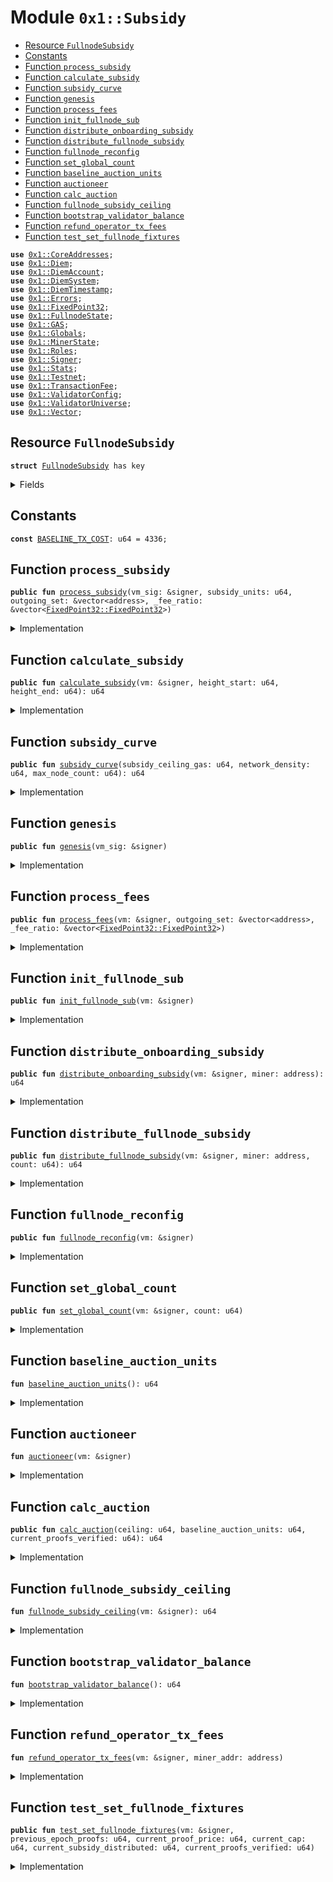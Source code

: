 
<a name="0x1_Subsidy"></a>

# Module `0x1::Subsidy`



-  [Resource `FullnodeSubsidy`](#0x1_Subsidy_FullnodeSubsidy)
-  [Constants](#@Constants_0)
-  [Function `process_subsidy`](#0x1_Subsidy_process_subsidy)
-  [Function `calculate_subsidy`](#0x1_Subsidy_calculate_subsidy)
-  [Function `subsidy_curve`](#0x1_Subsidy_subsidy_curve)
-  [Function `genesis`](#0x1_Subsidy_genesis)
-  [Function `process_fees`](#0x1_Subsidy_process_fees)
-  [Function `init_fullnode_sub`](#0x1_Subsidy_init_fullnode_sub)
-  [Function `distribute_onboarding_subsidy`](#0x1_Subsidy_distribute_onboarding_subsidy)
-  [Function `distribute_fullnode_subsidy`](#0x1_Subsidy_distribute_fullnode_subsidy)
-  [Function `fullnode_reconfig`](#0x1_Subsidy_fullnode_reconfig)
-  [Function `set_global_count`](#0x1_Subsidy_set_global_count)
-  [Function `baseline_auction_units`](#0x1_Subsidy_baseline_auction_units)
-  [Function `auctioneer`](#0x1_Subsidy_auctioneer)
-  [Function `calc_auction`](#0x1_Subsidy_calc_auction)
-  [Function `fullnode_subsidy_ceiling`](#0x1_Subsidy_fullnode_subsidy_ceiling)
-  [Function `bootstrap_validator_balance`](#0x1_Subsidy_bootstrap_validator_balance)
-  [Function `refund_operator_tx_fees`](#0x1_Subsidy_refund_operator_tx_fees)
-  [Function `test_set_fullnode_fixtures`](#0x1_Subsidy_test_set_fullnode_fixtures)


<pre><code><b>use</b> <a href="CoreAddresses.md#0x1_CoreAddresses">0x1::CoreAddresses</a>;
<b>use</b> <a href="Diem.md#0x1_Diem">0x1::Diem</a>;
<b>use</b> <a href="DiemAccount.md#0x1_DiemAccount">0x1::DiemAccount</a>;
<b>use</b> <a href="DiemSystem.md#0x1_DiemSystem">0x1::DiemSystem</a>;
<b>use</b> <a href="DiemTimestamp.md#0x1_DiemTimestamp">0x1::DiemTimestamp</a>;
<b>use</b> <a href="../../../../../../move-stdlib/docs/Errors.md#0x1_Errors">0x1::Errors</a>;
<b>use</b> <a href="../../../../../../move-stdlib/docs/FixedPoint32.md#0x1_FixedPoint32">0x1::FixedPoint32</a>;
<b>use</b> <a href="FullnodeState.md#0x1_FullnodeState">0x1::FullnodeState</a>;
<b>use</b> <a href="GAS.md#0x1_GAS">0x1::GAS</a>;
<b>use</b> <a href="Globals.md#0x1_Globals">0x1::Globals</a>;
<b>use</b> <a href="MinerState.md#0x1_MinerState">0x1::MinerState</a>;
<b>use</b> <a href="Roles.md#0x1_Roles">0x1::Roles</a>;
<b>use</b> <a href="../../../../../../move-stdlib/docs/Signer.md#0x1_Signer">0x1::Signer</a>;
<b>use</b> <a href="Stats.md#0x1_Stats">0x1::Stats</a>;
<b>use</b> <a href="Testnet.md#0x1_Testnet">0x1::Testnet</a>;
<b>use</b> <a href="TransactionFee.md#0x1_TransactionFee">0x1::TransactionFee</a>;
<b>use</b> <a href="ValidatorConfig.md#0x1_ValidatorConfig">0x1::ValidatorConfig</a>;
<b>use</b> <a href="ValidatorUniverse.md#0x1_ValidatorUniverse">0x1::ValidatorUniverse</a>;
<b>use</b> <a href="../../../../../../move-stdlib/docs/Vector.md#0x1_Vector">0x1::Vector</a>;
</code></pre>



<a name="0x1_Subsidy_FullnodeSubsidy"></a>

## Resource `FullnodeSubsidy`



<pre><code><b>struct</b> <a href="Subsidy.md#0x1_Subsidy_FullnodeSubsidy">FullnodeSubsidy</a> has key
</code></pre>



<details>
<summary>Fields</summary>


<dl>
<dt>
<code>previous_epoch_proofs: u64</code>
</dt>
<dd>

</dd>
<dt>
<code>current_proof_price: u64</code>
</dt>
<dd>

</dd>
<dt>
<code>current_cap: u64</code>
</dt>
<dd>

</dd>
<dt>
<code>current_subsidy_distributed: u64</code>
</dt>
<dd>

</dd>
<dt>
<code>current_proofs_verified: u64</code>
</dt>
<dd>

</dd>
</dl>


</details>

<a name="@Constants_0"></a>

## Constants


<a name="0x1_Subsidy_BASELINE_TX_COST"></a>



<pre><code><b>const</b> <a href="Subsidy.md#0x1_Subsidy_BASELINE_TX_COST">BASELINE_TX_COST</a>: u64 = 4336;
</code></pre>



<a name="0x1_Subsidy_process_subsidy"></a>

## Function `process_subsidy`



<pre><code><b>public</b> <b>fun</b> <a href="Subsidy.md#0x1_Subsidy_process_subsidy">process_subsidy</a>(vm_sig: &signer, subsidy_units: u64, outgoing_set: &vector&lt;address&gt;, _fee_ratio: &vector&lt;<a href="../../../../../../move-stdlib/docs/FixedPoint32.md#0x1_FixedPoint32_FixedPoint32">FixedPoint32::FixedPoint32</a>&gt;)
</code></pre>



<details>
<summary>Implementation</summary>


<pre><code><b>public</b> <b>fun</b> <a href="Subsidy.md#0x1_Subsidy_process_subsidy">process_subsidy</a>(
  vm_sig: &signer,
  subsidy_units: u64,
  outgoing_set: &vector&lt;address&gt;,
  _fee_ratio: &vector&lt;<a href="../../../../../../move-stdlib/docs/FixedPoint32.md#0x1_FixedPoint32">FixedPoint32</a>&gt;) {
  <b>let</b> sender = <a href="../../../../../../move-stdlib/docs/Signer.md#0x1_Signer_address_of">Signer::address_of</a>(vm_sig);
  <b>assert</b>(sender == <a href="CoreAddresses.md#0x1_CoreAddresses_DIEM_ROOT_ADDRESS">CoreAddresses::DIEM_ROOT_ADDRESS</a>(), <a href="../../../../../../move-stdlib/docs/Errors.md#0x1_Errors_requires_role">Errors::requires_role</a>(190101));

  // Get the split of payments from <a href="Stats.md#0x1_Stats">Stats</a>.
  <b>let</b> len = <a href="../../../../../../move-stdlib/docs/Vector.md#0x1_Vector_length">Vector::length</a>&lt;address&gt;(outgoing_set);

  // equal subsidy for all active validators
  <b>let</b> subsidy_granted;
  <b>if</b> (subsidy_units &gt; len && subsidy_units &gt; 0 ) { // arithmetic safety check
    subsidy_granted = subsidy_units/len;
  } <b>else</b> { <b>return</b> };

  <b>let</b> i = 0;
  <b>while</b> (i &lt; len) {

    <b>let</b> node_address = *(<a href="../../../../../../move-stdlib/docs/Vector.md#0x1_Vector_borrow">Vector::borrow</a>&lt;address&gt;(outgoing_set, i));

    // Transfer gas from vm address <b>to</b> validator
    <b>let</b> minted_coins = <a href="Diem.md#0x1_Diem_mint">Diem::mint</a>&lt;<a href="GAS.md#0x1_GAS">GAS</a>&gt;(vm_sig, subsidy_granted);
    <a href="DiemAccount.md#0x1_DiemAccount_vm_deposit_with_metadata">DiemAccount::vm_deposit_with_metadata</a>&lt;<a href="GAS.md#0x1_GAS">GAS</a>&gt;(
      vm_sig,
      node_address,
      minted_coins,
      b"validator subsidy",
      b""
    );
    // refund operator tx fees for mining
    <a href="Subsidy.md#0x1_Subsidy_refund_operator_tx_fees">refund_operator_tx_fees</a>(vm_sig, node_address);
    i = i + 1;
  };
}
</code></pre>



</details>

<a name="0x1_Subsidy_calculate_subsidy"></a>

## Function `calculate_subsidy`



<pre><code><b>public</b> <b>fun</b> <a href="Subsidy.md#0x1_Subsidy_calculate_subsidy">calculate_subsidy</a>(vm: &signer, height_start: u64, height_end: u64): u64
</code></pre>



<details>
<summary>Implementation</summary>


<pre><code><b>public</b> <b>fun</b> <a href="Subsidy.md#0x1_Subsidy_calculate_subsidy">calculate_subsidy</a>(vm: &signer, height_start: u64, height_end: u64):u64 {

  <b>let</b> sender = <a href="../../../../../../move-stdlib/docs/Signer.md#0x1_Signer_address_of">Signer::address_of</a>(vm);
  <b>assert</b>(sender == <a href="CoreAddresses.md#0x1_CoreAddresses_DIEM_ROOT_ADDRESS">CoreAddresses::DIEM_ROOT_ADDRESS</a>(), <a href="../../../../../../move-stdlib/docs/Errors.md#0x1_Errors_requires_role">Errors::requires_role</a>(190102));

  // skip genesis
  <b>assert</b>(!<a href="DiemTimestamp.md#0x1_DiemTimestamp_is_genesis">DiemTimestamp::is_genesis</a>(), <a href="../../../../../../move-stdlib/docs/Errors.md#0x1_Errors_invalid_state">Errors::invalid_state</a>(190102));

  // Gets the transaction fees in the epoch
  <b>let</b> txn_fee_amount = <a href="TransactionFee.md#0x1_TransactionFee_get_amount_to_distribute">TransactionFee::get_amount_to_distribute</a>(vm);

  // Calculate the split for subsidy and burn
  <b>let</b> subsidy_ceiling_gas = <a href="Globals.md#0x1_Globals_get_subsidy_ceiling_gas">Globals::get_subsidy_ceiling_gas</a>();
  <b>let</b> network_density = <a href="Stats.md#0x1_Stats_network_density">Stats::network_density</a>(vm, height_start, height_end);
  <b>let</b> max_node_count = <a href="Globals.md#0x1_Globals_get_max_node_density">Globals::get_max_node_density</a>();
  <b>let</b> guaranteed_minimum = <a href="Subsidy.md#0x1_Subsidy_subsidy_curve">subsidy_curve</a>(
    subsidy_ceiling_gas,
    network_density,
    max_node_count,
  );

  // deduct transaction fees from guaranteed minimum.
  <b>if</b> (guaranteed_minimum &gt; txn_fee_amount ){
    <b>return</b> guaranteed_minimum - txn_fee_amount
  };
  0u64
}
</code></pre>



</details>

<a name="0x1_Subsidy_subsidy_curve"></a>

## Function `subsidy_curve`



<pre><code><b>public</b> <b>fun</b> <a href="Subsidy.md#0x1_Subsidy_subsidy_curve">subsidy_curve</a>(subsidy_ceiling_gas: u64, network_density: u64, max_node_count: u64): u64
</code></pre>



<details>
<summary>Implementation</summary>


<pre><code><b>public</b> <b>fun</b> <a href="Subsidy.md#0x1_Subsidy_subsidy_curve">subsidy_curve</a>(
  subsidy_ceiling_gas: u64,
  network_density: u64,
  max_node_count: u64
  ): u64 {

  <b>let</b> min_node_count = 4u64;

  // Return early <b>if</b> we know the value is below 4.
  // This applies only <b>to</b> test environments <b>where</b> there is network of 1.
  <b>if</b> (network_density &lt;= min_node_count) {
    <b>return</b> subsidy_ceiling_gas
  };

  <b>let</b> slope = <a href="../../../../../../move-stdlib/docs/FixedPoint32.md#0x1_FixedPoint32_divide_u64">FixedPoint32::divide_u64</a>(
    subsidy_ceiling_gas,
    <a href="../../../../../../move-stdlib/docs/FixedPoint32.md#0x1_FixedPoint32_create_from_rational">FixedPoint32::create_from_rational</a>(max_node_count - min_node_count, 1)
    );
  //y-intercept
  <b>let</b> intercept = slope * max_node_count;
  //calculating subsidy and burn units
  // NOTE: confirm order of operations here:
  <b>let</b> guaranteed_minimum = intercept - slope * network_density;
  guaranteed_minimum
}
</code></pre>



</details>

<a name="0x1_Subsidy_genesis"></a>

## Function `genesis`



<pre><code><b>public</b> <b>fun</b> <a href="Subsidy.md#0x1_Subsidy_genesis">genesis</a>(vm_sig: &signer)
</code></pre>



<details>
<summary>Implementation</summary>


<pre><code><b>public</b> <b>fun</b> <a href="Subsidy.md#0x1_Subsidy_genesis">genesis</a>(vm_sig: &signer) <b>acquires</b> <a href="Subsidy.md#0x1_Subsidy_FullnodeSubsidy">FullnodeSubsidy</a>{
  //Need <b>to</b> check for association or vm account
  <b>let</b> vm_addr = <a href="../../../../../../move-stdlib/docs/Signer.md#0x1_Signer_address_of">Signer::address_of</a>(vm_sig);
  <b>assert</b>(vm_addr == <a href="CoreAddresses.md#0x1_CoreAddresses_DIEM_ROOT_ADDRESS">CoreAddresses::DIEM_ROOT_ADDRESS</a>(), <a href="../../../../../../move-stdlib/docs/Errors.md#0x1_Errors_requires_role">Errors::requires_role</a>(190104));

  // Get eligible validators list
  <b>let</b> genesis_validators = <a href="ValidatorUniverse.md#0x1_ValidatorUniverse_get_eligible_validators">ValidatorUniverse::get_eligible_validators</a>(vm_sig);
  <b>let</b> len = <a href="../../../../../../move-stdlib/docs/Vector.md#0x1_Vector_length">Vector::length</a>(&genesis_validators);

  <b>let</b> i = 0;
  <b>while</b> (i &lt; len) {

    <b>let</b> node_address = *(<a href="../../../../../../move-stdlib/docs/Vector.md#0x1_Vector_borrow">Vector::borrow</a>&lt;address&gt;(&genesis_validators, i));
    <b>let</b> old_validator_bal = <a href="DiemAccount.md#0x1_DiemAccount_balance">DiemAccount::balance</a>&lt;<a href="GAS.md#0x1_GAS">GAS</a>&gt;(node_address);
    // <b>let</b> count_proofs = 1;

    // <b>if</b> (is_testnet()) {
    //   // start <b>with</b> sufficient gas for expensive tests e.g. upgrade
    //   count_proofs = 10;
    // };

    <b>let</b> subsidy_granted = <a href="Subsidy.md#0x1_Subsidy_distribute_onboarding_subsidy">distribute_onboarding_subsidy</a>(vm_sig, node_address);
    //Confirm the calculations, and that the ending balance is incremented accordingly.

    <b>assert</b>(<a href="DiemAccount.md#0x1_DiemAccount_balance">DiemAccount::balance</a>&lt;<a href="GAS.md#0x1_GAS">GAS</a>&gt;(node_address) == old_validator_bal + subsidy_granted, <a href="../../../../../../move-stdlib/docs/Errors.md#0x1_Errors_invalid_argument">Errors::invalid_argument</a>(190104));

    i = i + 1;
  };
}
</code></pre>



</details>

<a name="0x1_Subsidy_process_fees"></a>

## Function `process_fees`



<pre><code><b>public</b> <b>fun</b> <a href="Subsidy.md#0x1_Subsidy_process_fees">process_fees</a>(vm: &signer, outgoing_set: &vector&lt;address&gt;, _fee_ratio: &vector&lt;<a href="../../../../../../move-stdlib/docs/FixedPoint32.md#0x1_FixedPoint32_FixedPoint32">FixedPoint32::FixedPoint32</a>&gt;)
</code></pre>



<details>
<summary>Implementation</summary>


<pre><code><b>public</b> <b>fun</b> <a href="Subsidy.md#0x1_Subsidy_process_fees">process_fees</a>(
  vm: &signer,
  outgoing_set: &vector&lt;address&gt;,
  _fee_ratio: &vector&lt;<a href="../../../../../../move-stdlib/docs/FixedPoint32.md#0x1_FixedPoint32">FixedPoint32</a>&gt;,
){
  <b>assert</b>(<a href="../../../../../../move-stdlib/docs/Signer.md#0x1_Signer_address_of">Signer::address_of</a>(vm) == <a href="CoreAddresses.md#0x1_CoreAddresses_DIEM_ROOT_ADDRESS">CoreAddresses::DIEM_ROOT_ADDRESS</a>(), <a href="../../../../../../move-stdlib/docs/Errors.md#0x1_Errors_requires_role">Errors::requires_role</a>(190105));
  <b>let</b> capability_token = <a href="DiemAccount.md#0x1_DiemAccount_extract_withdraw_capability">DiemAccount::extract_withdraw_capability</a>(vm);

  <b>let</b> len = <a href="../../../../../../move-stdlib/docs/Vector.md#0x1_Vector_length">Vector::length</a>&lt;address&gt;(outgoing_set);

  <b>let</b> bal = <a href="TransactionFee.md#0x1_TransactionFee_get_amount_to_distribute">TransactionFee::get_amount_to_distribute</a>(vm);
// leave fees in tx_fee <b>if</b> there isn't at least 1 gas coin per validator.
  <b>if</b> (bal &lt; len) {
    <a href="DiemAccount.md#0x1_DiemAccount_restore_withdraw_capability">DiemAccount::restore_withdraw_capability</a>(capability_token);
    <b>return</b>
  };

  <b>let</b> i = 0;
  <b>while</b> (i &lt; len) {
    <b>let</b> node_address = *(<a href="../../../../../../move-stdlib/docs/Vector.md#0x1_Vector_borrow">Vector::borrow</a>&lt;address&gt;(outgoing_set, i));
    // <b>let</b> node_ratio = *(<a href="../../../../../../move-stdlib/docs/Vector.md#0x1_Vector_borrow">Vector::borrow</a>&lt;<a href="../../../../../../move-stdlib/docs/FixedPoint32.md#0x1_FixedPoint32">FixedPoint32</a>&gt;(fee_ratio, i));
    <b>let</b> fees = bal/len;

    <a href="DiemAccount.md#0x1_DiemAccount_vm_deposit_with_metadata">DiemAccount::vm_deposit_with_metadata</a>&lt;<a href="GAS.md#0x1_GAS">GAS</a>&gt;(
        vm,
        node_address,
        <a href="TransactionFee.md#0x1_TransactionFee_get_transaction_fees_coins_amount">TransactionFee::get_transaction_fees_coins_amount</a>&lt;<a href="GAS.md#0x1_GAS">GAS</a>&gt;(vm, fees),
        b"transaction fees",
        b""
    );
    i = i + 1;
  };
  <a href="DiemAccount.md#0x1_DiemAccount_restore_withdraw_capability">DiemAccount::restore_withdraw_capability</a>(capability_token);
}
</code></pre>



</details>

<a name="0x1_Subsidy_init_fullnode_sub"></a>

## Function `init_fullnode_sub`



<pre><code><b>public</b> <b>fun</b> <a href="Subsidy.md#0x1_Subsidy_init_fullnode_sub">init_fullnode_sub</a>(vm: &signer)
</code></pre>



<details>
<summary>Implementation</summary>


<pre><code><b>public</b> <b>fun</b> <a href="Subsidy.md#0x1_Subsidy_init_fullnode_sub">init_fullnode_sub</a>(vm: &signer) {
  <a href="Roles.md#0x1_Roles_assert_diem_root">Roles::assert_diem_root</a>(vm);
  <b>assert</b>(!<b>exists</b>&lt;<a href="Subsidy.md#0x1_Subsidy_FullnodeSubsidy">FullnodeSubsidy</a>&gt;(<a href="../../../../../../move-stdlib/docs/Signer.md#0x1_Signer_address_of">Signer::address_of</a>(vm)), <a href="../../../../../../move-stdlib/docs/Errors.md#0x1_Errors_not_published">Errors::not_published</a>(190106));

  <b>let</b> genesis_validators = <a href="DiemSystem.md#0x1_DiemSystem_get_val_set_addr">DiemSystem::get_val_set_addr</a>();
  <b>let</b> validator_count = <a href="../../../../../../move-stdlib/docs/Vector.md#0x1_Vector_length">Vector::length</a>(&genesis_validators);
  <b>if</b> (validator_count &lt; 10) validator_count = 10;
  // baseline_cap: baseline units per epoch times the mininmum <b>as</b> used in tx,
  // times minimum gas per unit.
  <b>let</b> ceiling = <a href="Subsidy.md#0x1_Subsidy_baseline_auction_units">baseline_auction_units</a>() * <a href="Subsidy.md#0x1_Subsidy_BASELINE_TX_COST">BASELINE_TX_COST</a> * validator_count;
  move_to&lt;<a href="Subsidy.md#0x1_Subsidy_FullnodeSubsidy">FullnodeSubsidy</a>&gt;(vm, <a href="Subsidy.md#0x1_Subsidy_FullnodeSubsidy">FullnodeSubsidy</a>{
    previous_epoch_proofs: 0u64,
    current_proof_price: <a href="Subsidy.md#0x1_Subsidy_BASELINE_TX_COST">BASELINE_TX_COST</a> * 24 * 8 * 3, // number of proof submisisons in 3 initial epochs.
    current_cap: ceiling,
    current_subsidy_distributed: 0u64,
    current_proofs_verified: 0u64,
  });
}
</code></pre>



</details>

<a name="0x1_Subsidy_distribute_onboarding_subsidy"></a>

## Function `distribute_onboarding_subsidy`



<pre><code><b>public</b> <b>fun</b> <a href="Subsidy.md#0x1_Subsidy_distribute_onboarding_subsidy">distribute_onboarding_subsidy</a>(vm: &signer, miner: address): u64
</code></pre>



<details>
<summary>Implementation</summary>


<pre><code><b>public</b> <b>fun</b> <a href="Subsidy.md#0x1_Subsidy_distribute_onboarding_subsidy">distribute_onboarding_subsidy</a>(
  vm: &signer,
  miner: address
):u64 <b>acquires</b> <a href="Subsidy.md#0x1_Subsidy_FullnodeSubsidy">FullnodeSubsidy</a> {
  // Bootstrap gas <b>if</b> it's the first payment <b>to</b> a prospective validator. Check no fullnode payments have been made, and is in validator universe.
  <a href="CoreAddresses.md#0x1_CoreAddresses_assert_diem_root">CoreAddresses::assert_diem_root</a>(vm);

  <a href="FullnodeState.md#0x1_FullnodeState_is_onboarding">FullnodeState::is_onboarding</a>(miner);

  <b>let</b> state = borrow_global&lt;<a href="Subsidy.md#0x1_Subsidy_FullnodeSubsidy">FullnodeSubsidy</a>&gt;(<a href="CoreAddresses.md#0x1_CoreAddresses_DIEM_ROOT_ADDRESS">CoreAddresses::DIEM_ROOT_ADDRESS</a>());

  <b>let</b> subsidy = <a href="Subsidy.md#0x1_Subsidy_bootstrap_validator_balance">bootstrap_validator_balance</a>();
  // give max possible subisidy, <b>if</b> auction is higher
  <b>if</b> (state.current_proof_price &gt; subsidy) subsidy = state.current_proof_price;

  <b>let</b> minted_coins = <a href="Diem.md#0x1_Diem_mint">Diem::mint</a>&lt;<a href="GAS.md#0x1_GAS">GAS</a>&gt;(vm, subsidy);
  <a href="DiemAccount.md#0x1_DiemAccount_vm_deposit_with_metadata">DiemAccount::vm_deposit_with_metadata</a>&lt;<a href="GAS.md#0x1_GAS">GAS</a>&gt;(
    vm,
    miner,
    minted_coins,
    b"onboarding_subsidy",
    b""
  );

  subsidy
}
</code></pre>



</details>

<a name="0x1_Subsidy_distribute_fullnode_subsidy"></a>

## Function `distribute_fullnode_subsidy`



<pre><code><b>public</b> <b>fun</b> <a href="Subsidy.md#0x1_Subsidy_distribute_fullnode_subsidy">distribute_fullnode_subsidy</a>(vm: &signer, miner: address, count: u64): u64
</code></pre>



<details>
<summary>Implementation</summary>


<pre><code><b>public</b> <b>fun</b> <a href="Subsidy.md#0x1_Subsidy_distribute_fullnode_subsidy">distribute_fullnode_subsidy</a>(vm: &signer, miner: address, count: u64):u64 <b>acquires</b> <a href="Subsidy.md#0x1_Subsidy_FullnodeSubsidy">FullnodeSubsidy</a>{
  <a href="CoreAddresses.md#0x1_CoreAddresses_assert_diem_root">CoreAddresses::assert_diem_root</a>(vm);
  // Payment is only for fullnodes, ie. not in current validator set.
  <b>if</b> (<a href="DiemSystem.md#0x1_DiemSystem_is_validator">DiemSystem::is_validator</a>(miner)) <b>return</b> 0;

  <b>let</b> state = borrow_global_mut&lt;<a href="Subsidy.md#0x1_Subsidy_FullnodeSubsidy">FullnodeSubsidy</a>&gt;(<a href="../../../../../../move-stdlib/docs/Signer.md#0x1_Signer_address_of">Signer::address_of</a>(vm));
  <b>let</b> subsidy;

  // fail fast, <b>abort</b> <b>if</b> ceiling was met
  <b>if</b> (state.current_subsidy_distributed &gt; state.current_cap) <b>return</b> 0;

  <b>let</b> proposed_subsidy = state.current_proof_price * count;

  <b>if</b> (proposed_subsidy == 0) <b>return</b> 0;
  // check <b>if</b> payments will exceed ceiling.
  <b>if</b> (state.current_subsidy_distributed + proposed_subsidy &gt; state.current_cap) {
    // pay the remainder only
    // TODO: This creates a race. Check ordering of list.
    subsidy = state.current_cap - state.current_subsidy_distributed;
  } <b>else</b> {
    // happy case, the ceiling is not met.
    subsidy = proposed_subsidy;
  };

  <b>if</b> (subsidy == 0) <b>return</b> 0;
  <b>let</b> minted_coins = <a href="Diem.md#0x1_Diem_mint">Diem::mint</a>&lt;<a href="GAS.md#0x1_GAS">GAS</a>&gt;(vm, subsidy);
  <a href="DiemAccount.md#0x1_DiemAccount_vm_deposit_with_metadata">DiemAccount::vm_deposit_with_metadata</a>&lt;<a href="GAS.md#0x1_GAS">GAS</a>&gt;(
    vm,
    miner,
    minted_coins,
    b"fullnode_subsidy",
    b""
  );

  state.current_subsidy_distributed = state.current_subsidy_distributed + subsidy;

  subsidy
}
</code></pre>



</details>

<a name="0x1_Subsidy_fullnode_reconfig"></a>

## Function `fullnode_reconfig`



<pre><code><b>public</b> <b>fun</b> <a href="Subsidy.md#0x1_Subsidy_fullnode_reconfig">fullnode_reconfig</a>(vm: &signer)
</code></pre>



<details>
<summary>Implementation</summary>


<pre><code><b>public</b> <b>fun</b> <a href="Subsidy.md#0x1_Subsidy_fullnode_reconfig">fullnode_reconfig</a>(vm: &signer) <b>acquires</b> <a href="Subsidy.md#0x1_Subsidy_FullnodeSubsidy">FullnodeSubsidy</a> {
  <a href="Roles.md#0x1_Roles_assert_diem_root">Roles::assert_diem_root</a>(vm);

  // <b>update</b> values for the proof auction.
  <a href="Subsidy.md#0x1_Subsidy_auctioneer">auctioneer</a>(vm);
  <b>let</b> state = borrow_global_mut&lt;<a href="Subsidy.md#0x1_Subsidy_FullnodeSubsidy">FullnodeSubsidy</a>&gt;(<a href="../../../../../../move-stdlib/docs/Signer.md#0x1_Signer_address_of">Signer::address_of</a>(vm));
   // save
  state.previous_epoch_proofs = state.current_proofs_verified;
  // reset counters
  state.current_subsidy_distributed = 0u64;
  state.current_proofs_verified = 0u64;
}
</code></pre>



</details>

<a name="0x1_Subsidy_set_global_count"></a>

## Function `set_global_count`



<pre><code><b>public</b> <b>fun</b> <a href="Subsidy.md#0x1_Subsidy_set_global_count">set_global_count</a>(vm: &signer, count: u64)
</code></pre>



<details>
<summary>Implementation</summary>


<pre><code><b>public</b> <b>fun</b> <a href="Subsidy.md#0x1_Subsidy_set_global_count">set_global_count</a>(vm: &signer, count: u64) <b>acquires</b> <a href="Subsidy.md#0x1_Subsidy_FullnodeSubsidy">FullnodeSubsidy</a>{
  <b>let</b> state = borrow_global_mut&lt;<a href="Subsidy.md#0x1_Subsidy_FullnodeSubsidy">FullnodeSubsidy</a>&gt;(<a href="../../../../../../move-stdlib/docs/Signer.md#0x1_Signer_address_of">Signer::address_of</a>(vm));
  state.current_proofs_verified = count;
}
</code></pre>



</details>

<a name="0x1_Subsidy_baseline_auction_units"></a>

## Function `baseline_auction_units`



<pre><code><b>fun</b> <a href="Subsidy.md#0x1_Subsidy_baseline_auction_units">baseline_auction_units</a>(): u64
</code></pre>



<details>
<summary>Implementation</summary>


<pre><code><b>fun</b> <a href="Subsidy.md#0x1_Subsidy_baseline_auction_units">baseline_auction_units</a>():u64 {
  <b>let</b> epoch_length_mins = 24 * 60;
  <b>let</b> steady_state_nodes = 1000;
  <b>let</b> target_delay_mins = 10;
  steady_state_nodes * (epoch_length_mins/target_delay_mins)
}
</code></pre>



</details>

<a name="0x1_Subsidy_auctioneer"></a>

## Function `auctioneer`



<pre><code><b>fun</b> <a href="Subsidy.md#0x1_Subsidy_auctioneer">auctioneer</a>(vm: &signer)
</code></pre>



<details>
<summary>Implementation</summary>


<pre><code><b>fun</b> <a href="Subsidy.md#0x1_Subsidy_auctioneer">auctioneer</a>(vm: &signer) <b>acquires</b> <a href="Subsidy.md#0x1_Subsidy_FullnodeSubsidy">FullnodeSubsidy</a> {

  <a href="Roles.md#0x1_Roles_assert_diem_root">Roles::assert_diem_root</a>(vm);

  <b>let</b> state = borrow_global_mut&lt;<a href="Subsidy.md#0x1_Subsidy_FullnodeSubsidy">FullnodeSubsidy</a>&gt;(<a href="../../../../../../move-stdlib/docs/Signer.md#0x1_Signer_address_of">Signer::address_of</a>(vm));

  // The targeted amount of proofs <b>to</b> be submitted network-wide per epoch.
  <b>let</b> baseline_auction_units = <a href="Subsidy.md#0x1_Subsidy_baseline_auction_units">baseline_auction_units</a>();
  // The max subsidy that can be paid out in the next epoch.
  <b>let</b> ceiling = <a href="Subsidy.md#0x1_Subsidy_fullnode_subsidy_ceiling">fullnode_subsidy_ceiling</a>(vm);


  // Failure case
  <b>if</b> (ceiling &lt; 1) ceiling = 1;

  state.current_proof_price = <a href="Subsidy.md#0x1_Subsidy_calc_auction">calc_auction</a>(
    ceiling,
    baseline_auction_units,
    state.current_proofs_verified
  );
  // Set new ceiling
  state.current_cap = ceiling;
}
</code></pre>



</details>

<a name="0x1_Subsidy_calc_auction"></a>

## Function `calc_auction`



<pre><code><b>public</b> <b>fun</b> <a href="Subsidy.md#0x1_Subsidy_calc_auction">calc_auction</a>(ceiling: u64, baseline_auction_units: u64, current_proofs_verified: u64): u64
</code></pre>



<details>
<summary>Implementation</summary>


<pre><code><b>public</b> <b>fun</b> <a href="Subsidy.md#0x1_Subsidy_calc_auction">calc_auction</a>(
  ceiling: u64,
  baseline_auction_units: u64,
  current_proofs_verified: u64,
): u64 {
  // Calculate price per proof
  // Find the baseline price of a proof, which will be altered based on performance.
  // <b>let</b> baseline_proof_price = <a href="../../../../../../move-stdlib/docs/FixedPoint32.md#0x1_FixedPoint32_divide_u64">FixedPoint32::divide_u64</a>(
  //   ceiling,
  //   <a href="../../../../../../move-stdlib/docs/FixedPoint32.md#0x1_FixedPoint32_create_from_raw_value">FixedPoint32::create_from_raw_value</a>(baseline_auction_units)
  // );
  <b>let</b> baseline_proof_price = ceiling/baseline_auction_units;

  // print(&<a href="../../../../../../move-stdlib/docs/FixedPoint32.md#0x1_FixedPoint32_get_raw_value">FixedPoint32::get_raw_value</a>(<b>copy</b> baseline_proof_price));
  // Calculate the appropriate multiplier.
  <b>let</b> proofs = current_proofs_verified;
  <b>if</b> (proofs &lt; 1) proofs = 1;

  <b>let</b> multiplier = baseline_auction_units/proofs;

  // <b>let</b> multiplier = <a href="../../../../../../move-stdlib/docs/FixedPoint32.md#0x1_FixedPoint32_create_from_rational">FixedPoint32::create_from_rational</a>(
  //   baseline_auction_units,
  //   proofs
  // );
  // print(&multiplier);

  // Set the proof price using multiplier.
  // New unit price cannot be more than the ceiling
  // <b>let</b> proposed_price = <a href="../../../../../../move-stdlib/docs/FixedPoint32.md#0x1_FixedPoint32_multiply_u64">FixedPoint32::multiply_u64</a>(
  //   baseline_proof_price,
  //   multiplier
  // );

  <b>let</b> proposed_price = baseline_proof_price * multiplier;

  // print(&proposed_price);

  <b>if</b> (proposed_price &lt; ceiling) {
    <b>return</b> proposed_price
  };
  //Note: in failure case, the next miner gets the full ceiling
  <b>return</b> ceiling
}
</code></pre>



</details>

<a name="0x1_Subsidy_fullnode_subsidy_ceiling"></a>

## Function `fullnode_subsidy_ceiling`



<pre><code><b>fun</b> <a href="Subsidy.md#0x1_Subsidy_fullnode_subsidy_ceiling">fullnode_subsidy_ceiling</a>(vm: &signer): u64
</code></pre>



<details>
<summary>Implementation</summary>


<pre><code><b>fun</b> <a href="Subsidy.md#0x1_Subsidy_fullnode_subsidy_ceiling">fullnode_subsidy_ceiling</a>(vm: &signer):u64 {
  //get TX fees from previous epoch.
  <b>let</b> fees = <a href="TransactionFee.md#0x1_TransactionFee_get_amount_to_distribute">TransactionFee::get_amount_to_distribute</a>(vm);
  // Recover from failure case <b>where</b> there are no fees
  <b>if</b> (fees &lt; <a href="Subsidy.md#0x1_Subsidy_baseline_auction_units">baseline_auction_units</a>()) <b>return</b> <a href="Subsidy.md#0x1_Subsidy_baseline_auction_units">baseline_auction_units</a>();
  fees
}
</code></pre>



</details>

<a name="0x1_Subsidy_bootstrap_validator_balance"></a>

## Function `bootstrap_validator_balance`



<pre><code><b>fun</b> <a href="Subsidy.md#0x1_Subsidy_bootstrap_validator_balance">bootstrap_validator_balance</a>(): u64
</code></pre>



<details>
<summary>Implementation</summary>


<pre><code><b>fun</b> <a href="Subsidy.md#0x1_Subsidy_bootstrap_validator_balance">bootstrap_validator_balance</a>():u64 {
  <b>let</b> mins_per_day = 60 * 24;
  <b>let</b> proofs_per_day = mins_per_day / 10; // 10 min proofs
  <b>let</b> proof_cost = 4000; // assumes 1 microgas per gas unit
  <b>let</b> subsidy_value = proofs_per_day * proof_cost;
  subsidy_value
}
</code></pre>



</details>

<a name="0x1_Subsidy_refund_operator_tx_fees"></a>

## Function `refund_operator_tx_fees`



<pre><code><b>fun</b> <a href="Subsidy.md#0x1_Subsidy_refund_operator_tx_fees">refund_operator_tx_fees</a>(vm: &signer, miner_addr: address)
</code></pre>



<details>
<summary>Implementation</summary>


<pre><code><b>fun</b> <a href="Subsidy.md#0x1_Subsidy_refund_operator_tx_fees">refund_operator_tx_fees</a>(vm: &signer, miner_addr: address) {
    // get operator for validator
    <b>let</b> oper_addr = <a href="ValidatorConfig.md#0x1_ValidatorConfig_get_operator">ValidatorConfig::get_operator</a>(miner_addr);
    // count OWNER's proofs submitted
    <b>let</b> proofs_in_epoch = <a href="MinerState.md#0x1_MinerState_get_count_in_epoch">MinerState::get_count_in_epoch</a>(miner_addr);

    <b>let</b> cost = 0;
    // find cost from baseline
    <b>if</b> (proofs_in_epoch &gt; 0) {
      cost = <a href="Subsidy.md#0x1_Subsidy_BASELINE_TX_COST">BASELINE_TX_COST</a> * proofs_in_epoch;
    };
    // deduct from subsidy <b>to</b> miner
    // send payment <b>to</b> operator
    <b>if</b> (cost &gt; 0) {
      <b>let</b> owner_balance = <a href="DiemAccount.md#0x1_DiemAccount_balance">DiemAccount::balance</a>&lt;<a href="GAS.md#0x1_GAS">GAS</a>&gt;(miner_addr);
      <b>if</b> (!(owner_balance &gt; cost)) {
        cost = owner_balance;
      };

      <a href="DiemAccount.md#0x1_DiemAccount_vm_make_payment_no_limit">DiemAccount::vm_make_payment_no_limit</a>&lt;<a href="GAS.md#0x1_GAS">GAS</a>&gt;(
        miner_addr,
        oper_addr,
        cost,
        b"tx fee refund",
        b"",
        vm
      );
    };
}
</code></pre>



</details>

<a name="0x1_Subsidy_test_set_fullnode_fixtures"></a>

## Function `test_set_fullnode_fixtures`



<pre><code><b>public</b> <b>fun</b> <a href="Subsidy.md#0x1_Subsidy_test_set_fullnode_fixtures">test_set_fullnode_fixtures</a>(vm: &signer, previous_epoch_proofs: u64, current_proof_price: u64, current_cap: u64, current_subsidy_distributed: u64, current_proofs_verified: u64)
</code></pre>



<details>
<summary>Implementation</summary>


<pre><code><b>public</b> <b>fun</b> <a href="Subsidy.md#0x1_Subsidy_test_set_fullnode_fixtures">test_set_fullnode_fixtures</a>(
  vm: &signer,
  previous_epoch_proofs: u64,
  current_proof_price: u64,
  current_cap: u64,
  current_subsidy_distributed: u64,
  current_proofs_verified: u64,
) <b>acquires</b> <a href="Subsidy.md#0x1_Subsidy_FullnodeSubsidy">FullnodeSubsidy</a> {
  <a href="Roles.md#0x1_Roles_assert_diem_root">Roles::assert_diem_root</a>(vm);
  <b>assert</b>(is_testnet(), <a href="../../../../../../move-stdlib/docs/Errors.md#0x1_Errors_invalid_state">Errors::invalid_state</a>(190108));
  <b>let</b> state = borrow_global_mut&lt;<a href="Subsidy.md#0x1_Subsidy_FullnodeSubsidy">FullnodeSubsidy</a>&gt;(@0x0);
  state.previous_epoch_proofs = previous_epoch_proofs;
  state.current_proof_price = current_proof_price;
  state.current_cap = current_cap;
  state.current_subsidy_distributed = current_subsidy_distributed;
  state.current_proofs_verified = current_proofs_verified;
}
</code></pre>



</details>


[//]: # ("File containing references which can be used from documentation")
[ACCESS_CONTROL]: https://github.com/diem/dip/blob/main/dips/dip-2.md
[ROLE]: https://github.com/diem/dip/blob/main/dips/dip-2.md#roles
[PERMISSION]: https://github.com/diem/dip/blob/main/dips/dip-2.md#permissions
